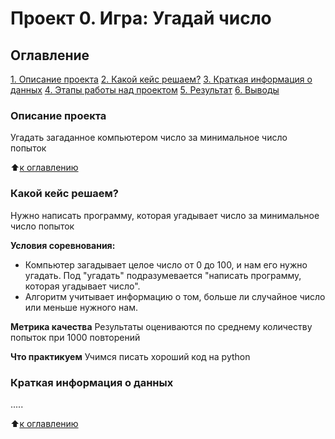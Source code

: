 # Проект 0. Игра: Угадай число 

## Оглавление 
[1. Описание проекта](https://github.com/SavchenkoNastena/sf_data_science/tree/main/project_0/README.md#Описание-проекта)
[2. Какой кейс решаем?](https://github.com/SavchenkoNastena/sf_data_science/tree/main/project_0/README.md#Какой-кейс-решаем)
[3. Краткая информация о данных](https://github.com/SavchenkoNastena/sf_data_science/tree/main/project_0/README.md#Краткая-информация-о-данных)
[4. Этапы работы над проектом](https://github.com/SavchenkoNastena/sf_data_science/tree/main/project_0/README.md#Этапы-работы-над-проектом)
[5. Результат](https://github.com/SavchenkoNastena/sf_data_science/tree/main/project_0/README.md#Результат)
[6. Выводы](https://github.com/SavchenkoNastena/sf_data_science/tree/main/project_0/README.md#Выводы)

### Описание проекта 
Угадать загаданное компьютером число за минимальное число попыток

:arrow_up:[к оглавлению](https://github.com/SavchenkoNastena/sf_data_science/tree/main/project_0/README.md#Оглавление)

### Какой кейс решаем?
Нужно написать программу, которая угадывает число за минимальное число попыток

**Условия соревнования:**
- Компьютер загадывает целое число от 0 до 100, и нам его нужно угадать. Под "угадать" подразумевается "написать программу, которая угадывает число".
- Алгоритм учитывает информацию о том, больше ли случайное число или меньше нужного нам.

**Метрика качества**
Результаты оцениваются по среднему количеству попыток при 1000 повторений

**Что практикуем**
Учимся писать хороший код на python 


### Краткая информация о данных
.....

:arrow_up:[к оглавлению](https://github.com/SavchenkoNastena/sf_data_science/tree/main/project_0/README.md#Оглавление)
